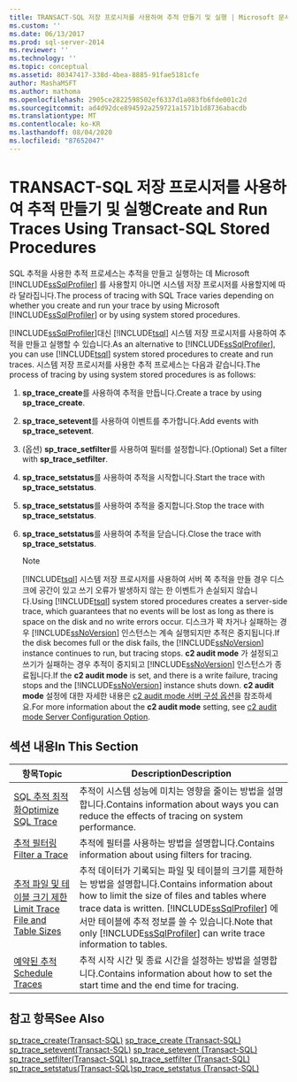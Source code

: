 ```yaml
---
title: TRANSACT-SQL 저장 프로시저를 사용하여 추적 만들기 및 실행 | Microsoft 문서
ms.custom: ''
ms.date: 06/13/2017
ms.prod: sql-server-2014
ms.reviewer: ''
ms.technology: ''
ms.topic: conceptual
ms.assetid: 80347417-338d-4bea-8885-91fae5181cfe
author: MashaMSFT
ms.author: mathoma
ms.openlocfilehash: 2905ce2822598502ef6337d1a083fb6fde001c2d
ms.sourcegitcommit: ad4d92dce894592a259721a1571b1d8736abacdb
ms.translationtype: MT
ms.contentlocale: ko-KR
ms.lasthandoff: 08/04/2020
ms.locfileid: "87652047"
---
```

# <a name="create-and-run-traces-using-transact-sql-stored-procedures"></a><span data-ttu-id="8de8a-102">TRANSACT-SQL 저장 프로시저를 사용하여 추적 만들기 및 실행</span><span class="sxs-lookup"><span data-stu-id="8de8a-102">Create and Run Traces Using Transact-SQL Stored Procedures</span></span>
  <span data-ttu-id="8de8a-103">SQL 추적을 사용한 추적 프로세스는 추적을 만들고 실행하는 데 Microsoft [!INCLUDE[ssSqlProfiler](../../includes/sssqlprofiler-md.md)] 를 사용할지 아니면 시스템 저장 프로시저를 사용할지에 따라 달라집니다.</span><span class="sxs-lookup"><span data-stu-id="8de8a-103">The process of tracing with SQL Trace varies depending on whether you create and run your trace by using Microsoft [!INCLUDE[ssSqlProfiler](../../includes/sssqlprofiler-md.md)] or by using system stored procedures.</span></span>  
  
 <span data-ttu-id="8de8a-104">[!INCLUDE[ssSqlProfiler](../../includes/sssqlprofiler-md.md)]대신 [!INCLUDE[tsql](../../includes/tsql-md.md)] 시스템 저장 프로시저를 사용하여 추적을 만들고 실행할 수 있습니다.</span><span class="sxs-lookup"><span data-stu-id="8de8a-104">As an alternative to [!INCLUDE[ssSqlProfiler](../../includes/sssqlprofiler-md.md)], you can use [!INCLUDE[tsql](../../includes/tsql-md.md)] system stored procedures to create and run traces.</span></span> <span data-ttu-id="8de8a-105">시스템 저장 프로시저를 사용한 추적 프로세스는 다음과 같습니다.</span><span class="sxs-lookup"><span data-stu-id="8de8a-105">The process of tracing by using system stored procedures is as follows:</span></span>  
  
1.  <span data-ttu-id="8de8a-106">**sp_trace_create**를 사용하여 추적을 만듭니다.</span><span class="sxs-lookup"><span data-stu-id="8de8a-106">Create a trace by using **sp_trace_create**.</span></span>  
  
2.  <span data-ttu-id="8de8a-107">**sp_trace_setevent**를 사용하여 이벤트를 추가합니다.</span><span class="sxs-lookup"><span data-stu-id="8de8a-107">Add events with **sp_trace_setevent**.</span></span>  
  
3.  <span data-ttu-id="8de8a-108">(옵션) **sp_trace_setfilter**를 사용하여 필터를 설정합니다.</span><span class="sxs-lookup"><span data-stu-id="8de8a-108">(Optional) Set a filter with **sp_trace_setfilter**.</span></span>  
  
4.  <span data-ttu-id="8de8a-109">**sp_trace_setstatus**를 사용하여 추적을 시작합니다.</span><span class="sxs-lookup"><span data-stu-id="8de8a-109">Start the trace with **sp_trace_setstatus**.</span></span>  
  
5.  <span data-ttu-id="8de8a-110">**sp_trace_setstatus**를 사용하여 추적을 중지합니다.</span><span class="sxs-lookup"><span data-stu-id="8de8a-110">Stop the trace with **sp_trace_setstatus**.</span></span>  
  
6.  <span data-ttu-id="8de8a-111">**sp_trace_setstatus**를 사용하여 추적을 닫습니다.</span><span class="sxs-lookup"><span data-stu-id="8de8a-111">Close the trace with **sp_trace_setstatus**.</span></span>  
  
    > [!NOTE]  
    >  <span data-ttu-id="8de8a-112">[!INCLUDE[tsql](../../includes/tsql-md.md)] 시스템 저장 프로시저를 사용하여 서버 쪽 추적을 만들 경우 디스크에 공간이 있고 쓰기 오류가 발생하지 않는 한 이벤트가 손실되지 않습니다.</span><span class="sxs-lookup"><span data-stu-id="8de8a-112">Using [!INCLUDE[tsql](../../includes/tsql-md.md)] system stored procedures creates a server-side trace, which guarantees that no events will be lost as long as there is space on the disk and no write errors occur.</span></span> <span data-ttu-id="8de8a-113">디스크가 꽉 차거나 실패하는 경우 [!INCLUDE[ssNoVersion](../../includes/ssnoversion-md.md)] 인스턴스는 계속 실행되지만 추적은 중지됩니다.</span><span class="sxs-lookup"><span data-stu-id="8de8a-113">If the disk becomes full or the disk fails, the [!INCLUDE[ssNoVersion](../../includes/ssnoversion-md.md)] instance continues to run, but tracing stops.</span></span> <span data-ttu-id="8de8a-114">**c2 audit mode** 가 설정되고 쓰기가 실패하는 경우 추적이 중지되고 [!INCLUDE[ssNoVersion](../../includes/ssnoversion-md.md)] 인스턴스가 종료됩니다.</span><span class="sxs-lookup"><span data-stu-id="8de8a-114">If the **c2 audit mode** is set, and there is a write failure, tracing stops and the [!INCLUDE[ssNoVersion](../../includes/ssnoversion-md.md)] instance shuts down.</span></span> <span data-ttu-id="8de8a-115">**c2 audit mode** 설정에 대한 자세한 내용은 [c2 audit mode 서버 구성 옵션](../../database-engine/configure-windows/c2-audit-mode-server-configuration-option.md)을 참조하세요.</span><span class="sxs-lookup"><span data-stu-id="8de8a-115">For more information about the **c2 audit mode** setting, see [c2 audit mode Server Configuration Option](../../database-engine/configure-windows/c2-audit-mode-server-configuration-option.md).</span></span>  
  
## <a name="in-this-section"></a><span data-ttu-id="8de8a-116">섹션 내용</span><span class="sxs-lookup"><span data-stu-id="8de8a-116">In This Section</span></span>  
  
|<span data-ttu-id="8de8a-117">항목</span><span class="sxs-lookup"><span data-stu-id="8de8a-117">Topic</span></span>|<span data-ttu-id="8de8a-118">Description</span><span class="sxs-lookup"><span data-stu-id="8de8a-118">Description</span></span>|  
|-----------|-----------------|  
|[<span data-ttu-id="8de8a-119">SQL 추적 최적화</span><span class="sxs-lookup"><span data-stu-id="8de8a-119">Optimize SQL Trace</span></span>](sql-trace.md)|<span data-ttu-id="8de8a-120">추적이 시스템 성능에 미치는 영향을 줄이는 방법을 설명합니다.</span><span class="sxs-lookup"><span data-stu-id="8de8a-120">Contains information about ways you can reduce the effects of tracing on system performance.</span></span>|  
|[<span data-ttu-id="8de8a-121">추적 필터링</span><span class="sxs-lookup"><span data-stu-id="8de8a-121">Filter a Trace</span></span>](filter-a-trace.md)|<span data-ttu-id="8de8a-122">추적에 필터를 사용하는 방법을 설명합니다.</span><span class="sxs-lookup"><span data-stu-id="8de8a-122">Contains information about using filters for tracing.</span></span>|  
|[<span data-ttu-id="8de8a-123">추적 파일 및 테이블 크기 제한</span><span class="sxs-lookup"><span data-stu-id="8de8a-123">Limit Trace File and Table Sizes</span></span>](limit-trace-file-and-table-sizes.md)|<span data-ttu-id="8de8a-124">추적 데이터가 기록되는 파일 및 테이블의 크기를 제한하는 방법을 설명합니다.</span><span class="sxs-lookup"><span data-stu-id="8de8a-124">Contains information about how to limit the size of files and tables where trace data is written.</span></span> <span data-ttu-id="8de8a-125">[!INCLUDE[ssSqlProfiler](../../includes/sssqlprofiler-md.md)] 에서만 테이블에 추적 정보를 쓸 수 있습니다.</span><span class="sxs-lookup"><span data-stu-id="8de8a-125">Note that only [!INCLUDE[ssSqlProfiler](../../includes/sssqlprofiler-md.md)] can write trace information to tables.</span></span>|  
|[<span data-ttu-id="8de8a-126">예약된 추적</span><span class="sxs-lookup"><span data-stu-id="8de8a-126">Schedule Traces</span></span>](schedule-traces.md)|<span data-ttu-id="8de8a-127">추적 시작 시간 및 종료 시간을 설정하는 방법을 설명합니다.</span><span class="sxs-lookup"><span data-stu-id="8de8a-127">Contains information about how to set the start time and the end time for tracing.</span></span>|  
  
## <a name="see-also"></a><span data-ttu-id="8de8a-128">참고 항목</span><span class="sxs-lookup"><span data-stu-id="8de8a-128">See Also</span></span>  
 <span data-ttu-id="8de8a-129">[sp_trace_create&#40;Transact-SQL&#41;](/sql/relational-databases/system-stored-procedures/sp-trace-create-transact-sql) </span><span class="sxs-lookup"><span data-stu-id="8de8a-129">[sp_trace_create &#40;Transact-SQL&#41;](/sql/relational-databases/system-stored-procedures/sp-trace-create-transact-sql) </span></span>  
 <span data-ttu-id="8de8a-130">[sp_trace_setevent&#40;Transact-SQL&#41;](/sql/relational-databases/system-stored-procedures/sp-trace-setevent-transact-sql) </span><span class="sxs-lookup"><span data-stu-id="8de8a-130">[sp_trace_setevent &#40;Transact-SQL&#41;](/sql/relational-databases/system-stored-procedures/sp-trace-setevent-transact-sql) </span></span>  
 <span data-ttu-id="8de8a-131">[sp_trace_setfilter&#40;Transact-SQL&#41;](/sql/relational-databases/system-stored-procedures/sp-trace-setfilter-transact-sql) </span><span class="sxs-lookup"><span data-stu-id="8de8a-131">[sp_trace_setfilter &#40;Transact-SQL&#41;](/sql/relational-databases/system-stored-procedures/sp-trace-setfilter-transact-sql) </span></span>  
 [<span data-ttu-id="8de8a-132">sp_trace_setstatus&#40;Transact-SQL&#41;</span><span class="sxs-lookup"><span data-stu-id="8de8a-132">sp_trace_setstatus &#40;Transact-SQL&#41;</span></span>](/sql/relational-databases/system-stored-procedures/sp-trace-setstatus-transact-sql)  
  
  
